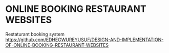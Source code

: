 # ONLINE BOOKING RESTAURANT WEBSITES
 Restaturant booking system
https://github.com/EDHEGWUREYUSUF/DESIGN-AND-IMPLEMENTATION-OF-ONLINE-BOOKING-RESTAURANT-WEBSITES
